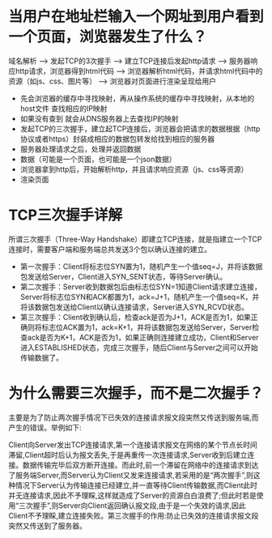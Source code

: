 # 当用户在地址栏输入一个网址到用户看到一个页面，浏览器发生了什么？
域名解析 --> 发起TCP的3次握手 --> 建立TCP连接后发起http请求 --> 服务器响应http请求，浏览器得到html代码 --> 浏览器解析html代码，并请求html代码中的资源（如js、css、图片等） --> 浏览器对页面进行渲染呈现给用户
+ 先会浏览器的缓存中寻找映射，再从操作系统的缓存中寻找映射，从本地的host文件 查找相应的IP映射 
+ 如果没有查到 就会从DNS服务器上去查找IP的映射 
+ 发起TCP的三次握手，建立起TCP连接后，浏览器会把请求的数据根据（http协议或者https）封装成相应的数据包转发给找到相应的服务器 
+ 服务器处理请求之后，处理并返回数据
+ 数据（可能是一个页面，也可能是一个json数据）
+ 浏览器拿到http后，开始解析http，并且请求响应资源（js、css等资源）
+ 渲染页面



# TCP三次握手详解
所谓三次握手（Three-Way Handshake）即建立TCP连接，就是指建立一个TCP连接时，需要客户端和服务端总共发送3个包以确认连接的建立。
+ 第一次握手：Client将标志位SYN置为1，随机产生一个值seq=J，并将该数据包发送给Server，Client进入SYN_SENT状态，等待Server确认。
+ 第二次握手：Server收到数据包后由标志位SYN=1知道Client请求建立连接，Server将标志位SYN和ACK都置为1，ack=J+1，随机产生一个值seq=K，并将该数据包发送给Client以确认连接请求，Server进入SYN_RCVD状态。
+ 第三次握手：Client收到确认后，检查ack是否为J+1，ACK是否为1，如果正确则将标志位ACK置为1，ack=K+1，并将该数据包发送给Server，Server检查ack是否为K+1，ACK是否为1，如果正确则连接建立成功，Client和Server进入ESTABLISHED状态，完成三次握手，随后Client与Server之间可以开始传输数据了。
# 为什么需要三次握手，而不是二次握手？
主要是为了防止两次握手情况下已失效的连接请求报文段突然又传送到服务端,而产生的错误。举例如下:

Client向Server发出TCP连接请求,第一个连接请求报文在网络的某个节点长时间滞留,Client超时后认为报文丢失,于是再重传一次连接请求,Server收到后建立连接。数据传输完毕后双方断开连接。而此时,前一个滞留在网络中的连接请求到达了服务端Server,而Server认为Client又发来连接请求,若采用的是“两次握手”,则这种情况下Server认为传输连接已经建立,并一直等待Client传输数据,而Client此时并无连接请求,因此不予理睬,这样就造成了Server的资源白白浪费了;但此时若是使用“三次握手”,则Server向Client返回确认报文段,由于是一个失效的请求,因此Client不予理睬,建立连接失败。第三次握手的作用:防止已失效的连接请求报文段突然又传送到了服务器。


